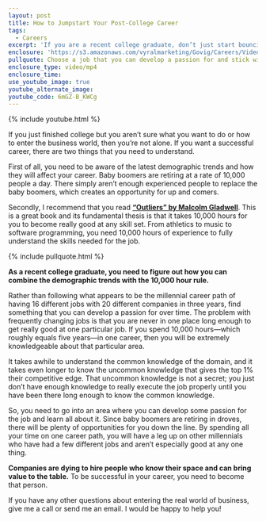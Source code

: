 ```yaml
---
layout: post
title: How to Jumpstart Your Post-College Career
tags:
  - Careers
excerpt: 'If you are a recent college graduate, don’t just start bouncing from one job to the next. There are a couple of things you can do to launch a successful career.'
enclosure: 'https://s3.amazonaws.com/vyralmarketing/Govig/Careers/Videos/2017/How+to+Jumpstart+Your+Post-College+Career.mp4'
pullquote: Choose a job that you can develop a passion for and stick with it.
enclosure_type: video/mp4
enclosure_time:
use_youtube_image: true
youtube_alternate_image:
youtube_code: 6mGZ-B_KWCg
---
```



{% include youtube.html %}

If you just finished college but you aren’t sure what you want to do or how to enter the business world, then you’re not alone. If you want a successful career, there are two things that you need to understand.&nbsp;

First of all, you need to be aware of the latest demographic trends and how they will affect your career. Baby boomers are retiring at a rate of 10,000 people a day. There simply aren’t enough experienced people to replace the baby boomers, which creates an opportunity for up and comers.&nbsp;

Secondly, I recommend that you read **[“Outliers” by Malcolm Gladwell](https://www.amazon.com/Outliers-Story-Success-Malcolm-Gladwell/dp/0316017930/ref=sr_1_1?ie=UTF8&amp;qid=1488484320&amp;sr=8-1&amp;keywords=book+the+outliers)**. This is a great book and its fundamental thesis is that it takes 10,000 hours for you to become really good at any skill set. From athletics to music to software programming, you need 10,000 hours of experience to fully understand the skills needed for the job.&nbsp;

{% include pullquote.html %}

**As a recent college graduate, you need to figure out how you can combine the demographic trends with the 10,000 hour rule.**&nbsp;

Rather than following what appears to be the millennial career path of having 16 different jobs with 20 different companies in three years, find something that you can develop a passion for over time. The problem with frequently changing jobs is that you are never in one place long enough to get really good at one particular job. If you spend 10,000 hours—which roughly equals five years—in one career, then you will be extremely knowledgeable about that particular area. &nbsp;&nbsp;

It takes awhile to understand the common knowledge of the domain, and it takes even longer to know the uncommon knowledge that gives the top 1% their competitive edge. That uncommon knowledge is not a secret; you just don’t have enough knowledge to really execute the job properly until you have been there long enough to know the common knowledge.&nbsp;

So, you need to go into an area where you can develop some passion for the job and learn all about it. Since baby boomers are retiring in droves, there will be plenty of opportunities for you down the line. By spending all your time on one career path, you will have a leg up on other millennials who have had a few different jobs and aren’t especially good at any one thing.&nbsp;

**Companies are dying to hire people who know their space and can bring value to the table.** To be successful in your career, you need to become that person.&nbsp;

If you have any other questions about entering the real world of business, give me a call or send me an email. I would be happy to help you!